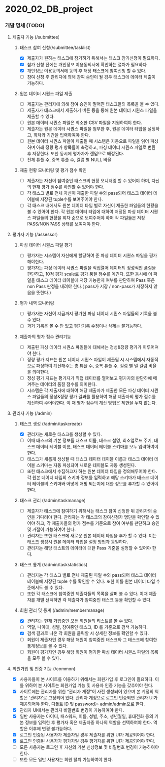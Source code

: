# 2020_02_DB_project

### 개발 명세 (TODO)

1. 제출자 기능 (/submittee)

   1. 태스크 참여 신청(/submittee/tasklist)

      - [x] 제출자가 원하는 태스크에 참가하기 위해서는 태스크 참가신청이 필요하다.
      - [x] 참가 신청 전에는 개인정보 이용동의서에 확인하는 절차가 필요하다
      - [x] 개인정보 이용동의서에 동의 후 해당 태스크에 참여신청 할 수 있다.
      - [ ] 참여 신청 후 관리자에 의해 참여 승인이 될 경우 태스크에 데이터 제출이 가능하다.

   1. 원본 데이터 시퀀스 파일 제출

      - [ ] 제출자는 관리자에 의해 참여 승인이 떨어진 태스크들의 목록을 볼 수 있다.
      - [ ] 제출자가 태스크에서 제출하기 버튼 등을 통해 원본 데이터 시퀀스 파일을 제출할 수 있다.
      - [ ] 원본 데이터 시퀀스 파일은 최소한 CSV 파일을 지원하여야 한다.
      - [ ] 제출자는 원본 데이터 시퀀스 파일을 첨부한 후, 원본 데이터 타입을 설정하고, 회차와 기간을 입력하여야 한다.
      - [ ] 원본 데이터 시퀀스 파일이 제출될 때 시스템은 자동으로 파일을 읽어 파싱하며 아래 정량 평가 항목들이 측정하고, 파싱 데이터 시퀀스 파일로 변환 후 저장한다. 또한 동시에 평가자가 랜덤으로 배정된다.
      - [ ] 전체 튜플 수, 중복 튜플 수, 컬럼 별 NULL 비율

   1. 제출 현황 모니터링 및 평가 점수 확인

      - [ ] 제출자는 자신이 참여중인 태스크의 현황 모니터링 할 수 있어야 하며, 자신의 현재 평가 점수를 확인할 수 있어야 한다.
      - [ ] 각 태스크 별로 전체 자신이 제출한 파일 수와 pass되어 태스크 데이터 테이블에 저장된 tuple수를 보여주어야 한다.
      - [ ] 각 태스크 내에서도 원본 데이터 타입 별로 자신이 제출한 파일들의 현황을 볼 수 있어야 한다. 각 원본 데이터 타입에 대하여 저장된 파싱 데이터 시퀀스 파일들의 현황을 회차 순으로 보여주어야 하며 각 파일들은 저장 PASS/NONPASS 상태를 보여져야 한다.

1. 평가자 기능 (/assessor)

   1. 파싱 데이터 시퀀스 파일 평가

      - [ ] 평가자는 시스템이 자신에게 할당하여 준 파싱 데이터 시퀀스 파일을 평가해야한다.
      - [ ] 평가자는 파싱 데이터 시퀀스 파일을 직접열어 데이터의 정성적인 품질을 판단하고, 10점 평가 scale로 평가 품질 점수를 메긴다. 또한 동시에 이 파일을 태스크 데이터 테이블에 저장 가능한지 여부를 판단하여 Pass 혹은 non Pass 판정을 내려야 한다.( pass가 저장 / non-pass가 저장하지 않음을 뜻한다.)

   1. 평가 내역 모니터링

      - [ ] 평가자는 자신이 지금까지 평가한 파싱 데이터 시퀀스 파일들의 기록을 볼 수 있다.
      - [ ] 과거 기록은 볼 수 만 있고 평가기록 수정이나 삭제는 불가능하다.

   1. 제출자의 평가 점수 관리기능

      - [ ] 제출된 파싱 데이터 시퀀스 파일들에 대해서는 정성&정량 평가가 이루어져야 한다.
      - [ ] 정량 평가 지표는 원본 데이터 시퀀스 파일이 제출될 시 시스템에서 자동적으로 파싱하여 계산해주는 총 튜플 수, 중복 튜플 수, 컬럼 별 널 컬럼 비율을 의미한다.
      - [ ] 정성 평가 지표는 평가자가 직접 데이터를 열어보고 평가자의 판단하에 메겨주는 데이터의 품질 점수를 의미한다.
      - [ ] 시스템은 각 제출자에 대하여 해당 제출자가 제출한 모든 파싱 데이터 시퀀스 파일들의 정성&정량 평가 결과를 활용하여 해당 제출자의 평가 점수를 계산하여 주어야한다. 이 때 평가 점수의 계산 방법은 제한을 두지 않는다.

1. 관리자 기능 (/admin)

   1. 태스크 생성 (/admin/taskcreate)

      - [x] 관리자는 새로운 태스크를 생성할 수 있다.
      - [ ] 이때 태스크의 기본 정보들 태스크 이름, 태스크 설명, 최소업로드 주기, 태스크 데이터 테이블 이름, 태스크 데이터 테이블 스키마를 모두 입력하여야한다.
      - [ ] 태스크가 새롭게 생성될 때 태스크 데이터 테이블 이름과 태스크 데이터 테이블 스키마는 자동 파싱되어 새로운 테이블도 자동 생성된다.
      - [ ] 또한 태스크에서 수집하고자 하는 원본 데이터 타입을 정의해두어야 한다. 각 원본 데이터 타입의 스키마 정보를 입력하고 해당 스키마가 태스크 데이터 테이블의 스키마와 어떻게 매핑 되는지에 대한 정보를 추가할 수 있어야 한다.

   2. 태스크 관리 (/admin/taskmanage)

      - [ ] 제출자가 태스크에 참여하기 위해서는 태스크 참여 신청한 뒤 관리자의 승인을 기다려야 한다. 관리자는 각 태스크의 참여신청자 명단을 확인할 수 있어야 하고, 각 제출자들의 평가 점수를 기준으로 참여 여부를 판단하고 승인 및 거절이 가능하여야 한다.
      - [ ] 관리자는 또한 태스크에 새로운 원본 데이터 타입을 추가 할 수 있다. 이는 태스크 생성시 원본 데이터 타입을 설정 방법과 동일하다.
      - [ ] 관리자는 해당 태스트의 데이터에 대한 Pass 기준을 설정할 수 있어야 한다.

   3. 태스크 통계 (/admin/taskstatistics)

      - [ ] 관리자는 각 태스크 별로 전체 제출된 파일 수와 pass되어 태스크 데이터 테이블에 저장된 tuple 수를 확인할 수 있다. 또한 이를 원본 데이터 타입 수준에서도 볼 수 있다.
      - [ ] 또한 각 태스크에 참여중인 제출자들의 목록을 살펴 볼 수 있다. 이때 제출자를 개별 선택하면 각 제출자가 참여중인 태스크 등을 확인할 수 있다.

   4. 회원 관리 및 통계 (/admin/membermanage)
      - [x] 관리자는 현재 가입중인 모든 회원들의 리스트를 볼 수 있다.
      - [ ] 역할, 나이대, 성별, 참여중인 태스크, ID 를 기준으로 검색 가능하다.
      - [x] 검색 결과로 나온 각 회원을 클릭할 시 상세한 정보를 확인할 수 있다.
      - [ ] 회원이 제출자인 경우 해당 해원이 참여중인 태스크와 그 태스크에 참여한 통계정보를 볼 수 있다.
      - [ ] 회원이 평가자인 경우 해당 회원이 평가한 파싱 데이터 시퀀스 파일의 목록을 모두 볼 수 있다.

1. 회원가입 및 인증 기능 (/common)
   - [x] 사용자들이 본 사이트를 이용하기 위해서는 회원가입 후 로그인이 필요하다. 이를 위하여 본 사이트는 회원가입 기능 및 사용자 인증 기능을 갖추어야 한다.
   - [x] 사이트에는 관리자를 위한 “관리자 계정”이 사전 생성되어 있으며 본 계정의 역할은 ‘관리자’로 고정되어 있다. 관리자 계정으로 로그인 인증되면 관리자 UI가 제공되어야 한다. 디폴트 ID 및 password는 admin/admin으로 한다.
   - [x] 관리자 UI에서는 관리자 비밀번호 변경이 가능하여야 한다.
   - [x] 일반 사용자는 아이디, 패스워드, 이름, 성별, 주소, 생년월일, 휴대전화 등의 기본 정보를 입력한 후 평가자 혹은 제출자중 하나의 역할을 선택하여야 한다. 역할은 이후에 변경 불가능하다.
   - [x] 로그인 인증된 사용자가 제출자일 경우 제출자를 위한 UI가 제공되어야 한다.
   - [x] 로그인 인증된 사용자가 평가자일 경우 평가자를 위한 UI가 제공되어야 한다.
   - [ ] 모든 사용자는 로그인 후 자신의 기본 신상정보 및 비밀번호 변경이 가능하여야 한다.
   - [ ] 또한 모든 일반 사용자는 회원 탈퇴 가능하여야 한다.
